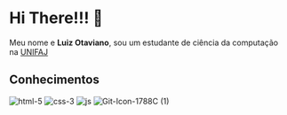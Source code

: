 # Hi There!!! 👋
Meu nome e **Luiz Otaviano**, sou um estudante de ciência da computação na [UNIFAJ](https://grupounieduk.com.br/unifaj/)

## Conhecimentos
![html-5](https://github.com/LuizOtaviano/LuizOtaviano/assets/77416563/9cb50b93-08c0-4fb5-851c-f8cef328fde6) ![css-3](https://github.com/LuizOtaviano/LuizOtaviano/assets/77416563/948b3293-9811-4588-b4b4-f81bf2cb719c) ![js](https://github.com/LuizOtaviano/LuizOtaviano/assets/77416563/4ca920ea-2e5f-482f-884f-9c7ebe8d357c) ![Git-Icon-1788C (1)](https://github.com/LuizOtaviano/LuizOtaviano/assets/77416563/9060b96f-5efb-47f4-83be-e861c4ae579d)

